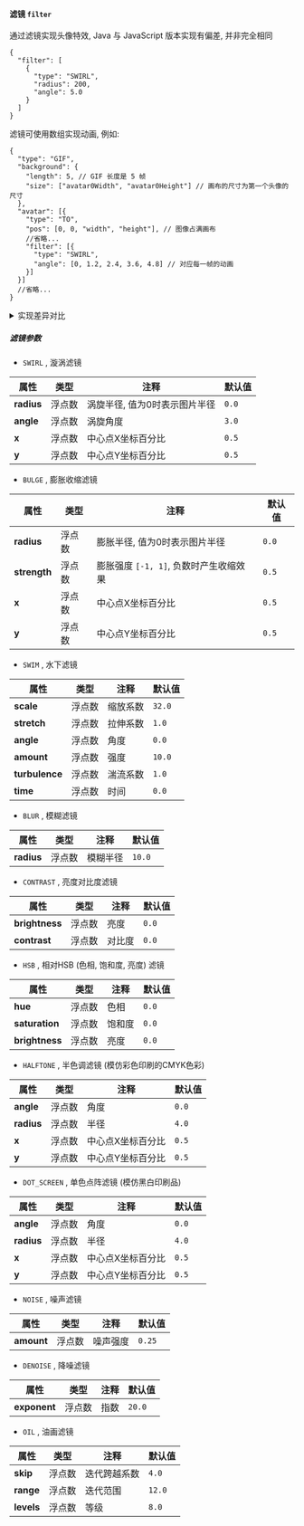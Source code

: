 #### 滤镜 `filter`

通过滤镜实现头像特效, Java 与 JavaScript 版本实现有偏差, 并非完全相同

```jsonc
{
  "filter": [
    {
      "type": "SWIRL",
      "radius": 200,
      "angle": 5.0
    }
  ]
}
```

滤镜可使用数组实现动画, 例如:

```jsonc
{
  "type": "GIF",
  "background": {
    "length": 5, // GIF 长度是 5 帧
    "size": ["avatar0Width", "avatar0Height"] // 画布的尺寸为第一个头像的尺寸
  },
  "avatar": [{
    "type": "TO",
    "pos": [0, 0, "width", "height"], // 图像占满画布
    //省略...
    "filter": [{
      "type": "SWIRL",
      "angle": [0, 1.2, 2.4, 3.6, 4.8] // 对应每一帧的动画
    }]
  }]
  //省略...
}
```

<details><summary>实现差异对比</summary>

![实现差异对比](https://s2.loli.net/2023/11/01/n5dZ2SyQkNFWzCu.jpg)

</details>

##### 滤镜参数

- `SWIRL` , 漩涡滤镜

| **属性**     | **类型** | **注释**           | **默认值** |
|------------|--------|------------------|---------|
| **radius** | 浮点数    | 涡旋半径, 值为0时表示图片半径 | `0.0`   |
| **angle**  | 浮点数    | 涡旋角度             | `3.0`   |
| **x**      | 浮点数    | 中心点X坐标百分比        | `0.5`   |
| **y**      | 浮点数    | 中心点Y坐标百分比        | `0.5`   |

- `BULGE` , 膨胀收缩滤镜

| **属性**       | **类型** | **注释**                    | **默认值** |
|--------------|--------|---------------------------|---------|
| **radius**   | 浮点数    | 膨胀半径, 值为0时表示图片半径          | `0.0`   |
| **strength** | 浮点数    | 膨胀强度 `[-1, 1]`, 负数时产生收缩效果 | `0.5`   |
| **x**        | 浮点数    | 中心点X坐标百分比                 | `0.5`   |
| **y**        | 浮点数    | 中心点Y坐标百分比                 | `0.5`   |

- `SWIM` , 水下滤镜

| **属性**         | **类型** | **注释** | **默认值** |
|----------------|--------|--------|---------|
| **scale**      | 浮点数    | 缩放系数   | `32.0`  |
| **stretch**    | 浮点数    | 拉伸系数   | `1.0`   |
| **angle**      | 浮点数    | 角度     | `0.0`   |
| **amount**     | 浮点数    | 强度     | `10.0`  |
| **turbulence** | 浮点数    | 湍流系数   | `1.0`   |
| **time**       | 浮点数    | 时间     | `0.0`   |

- `BLUR` , 模糊滤镜

| **属性**     | **类型** | **注释** | **默认值** |
|------------|--------|--------|---------|
| **radius** | 浮点数    | 模糊半径   | `10.0`  |

- `CONTRAST` , 亮度对比度滤镜

| **属性**         | **类型** | **注释** | **默认值** |
|----------------|--------|--------|---------|
| **brightness** | 浮点数    | 亮度     | `0.0`   |
| **contrast**   | 浮点数    | 对比度    | `0.0`   |

- `HSB` , 相对HSB (色相, 饱和度, 亮度) 滤镜

| **属性**         | **类型** | **注释** | **默认值** |
|----------------|--------|--------|---------|
| **hue**        | 浮点数    | 色相     | `0.0`   |
| **saturation** | 浮点数    | 饱和度    | `0.0`   |
| **brightness** | 浮点数    | 亮度     | `0.0`   |

- `HALFTONE` , 半色调滤镜 (模仿彩色印刷的CMYK色彩)

| **属性**     | **类型** | **注释**    | **默认值** |
|------------|--------|-----------|---------|
| **angle**  | 浮点数    | 角度        | `0.0`   |
| **radius** | 浮点数    | 半径        | `4.0`   |
| **x**      | 浮点数    | 中心点X坐标百分比 | `0.5`   |
| **y**      | 浮点数    | 中心点Y坐标百分比 | `0.5`   |

- `DOT_SCREEN` , 单色点阵滤镜 (模仿黑白印刷品)

| **属性**     | **类型** | **注释**    | **默认值** |
|------------|--------|-----------|---------|
| **angle**  | 浮点数    | 角度        | `0.0`   |
| **radius** | 浮点数    | 半径        | `4.0`   |
| **x**      | 浮点数    | 中心点X坐标百分比 | `0.5`   |
| **y**      | 浮点数    | 中心点Y坐标百分比 | `0.5`   |

- `NOISE` , 噪声滤镜

| **属性**     | **类型** | **注释** | **默认值** |
|------------|--------|--------|---------|
| **amount** | 浮点数    | 噪声强度   | `0.25`  |

- `DENOISE` , 降噪滤镜

| **属性**       | **类型** | **注释** | **默认值** |
|--------------|--------|--------|---------|
| **exponent** | 浮点数    | 指数     | `20.0`  |

- `OIL` , 油画滤镜

| **属性**     | **类型** | **注释** | **默认值** |
|------------|--------|--------|---------|
| **skip**   | 浮点数    | 迭代跨越系数 | `4.0`   |
| **range**  | 浮点数    | 迭代范围   | `12.0`  |
| **levels** | 浮点数    | 等级     | `8.0`   |